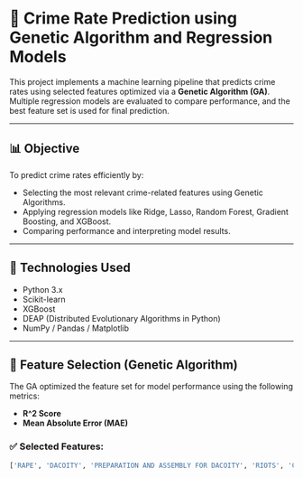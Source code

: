 # 🧠 Crime Rate Prediction using Genetic Algorithm and Regression Models

This project implements a machine learning pipeline that predicts crime rates using selected features optimized via a **Genetic Algorithm (GA)**. Multiple regression models are evaluated to compare performance, and the best feature set is used for final prediction.

---

## 📊 Objective

To predict crime rates efficiently by:
- Selecting the most relevant crime-related features using Genetic Algorithms.
- Applying regression models like Ridge, Lasso, Random Forest, Gradient Boosting, and XGBoost.
- Comparing performance and interpreting model results.

---

## 🔧 Technologies Used

- Python 3.x
- Scikit-learn
- XGBoost
- DEAP (Distributed Evolutionary Algorithms in Python)
- NumPy / Pandas / Matplotlib

---

## 🧬 Feature Selection (Genetic Algorithm)

The GA optimized the feature set for model performance using the following metrics:
- **R^2 Score**
- **Mean Absolute Error (MAE)**

### ✅ Selected Features:
```python
['RAPE', 'DACOITY', 'PREPARATION AND ASSEMBLY FOR DACOITY', 'RIOTS', 'CHEATING', 'INSULT TO MODESTY OF WOMEN']
